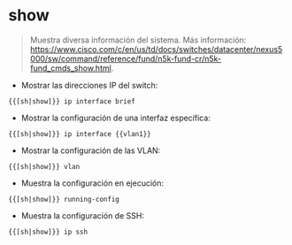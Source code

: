 # show

> Muestra diversa información del sistema.
> Más información: <https://www.cisco.com/c/en/us/td/docs/switches/datacenter/nexus5000/sw/command/reference/fund/n5k-fund-cr/n5k-fund_cmds_show.html>.

- Mostrar las direcciones IP del switch:

`{{[sh|show]}} ip interface brief`

- Mostrar la configuración de una interfaz específica:

`{{[sh|show]}} ip interface {{vlan1}}`

- Mostrar la configuración de las VLAN:

`{{[sh|show]}} vlan`

- Muestra la configuración en ejecución:

`{{[sh|show]}} running-config`

- Muestra la configuración de SSH:

`{{[sh|show]}} ip ssh`
